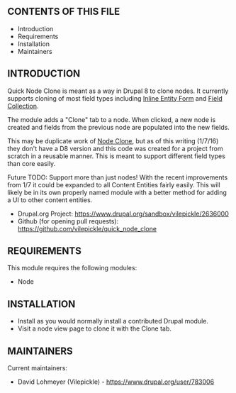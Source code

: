 CONTENTS OF THIS FILE
---------------------
   
 * Introduction
 * Requirements
 * Installation
 * Maintainers

INTRODUCTION
------------

Quick Node Clone is meant as a way in Drupal 8 to clone nodes. It currently supports cloning of most field types including [Inline Entity Form](https://www.drupal.org/project/inline_entity_form) and [Field Collection](https://www.drupal.org/project/field_collection).

The module adds a "Clone" tab to a node. When clicked, a new node is created and fields from the previous node are populated into the new fields.

This may be duplicate work of [Node Clone](https://www.drupal.org/project/node_clone), but as of this writing (1/7/16) they don't have a D8 version and this code was created for a project from scratch in a reusable manner. This is meant to support different field types than core easily.

Future TODO: Support more than just nodes! With the recent improvements from 1/7 it could be expanded to all Content Entities fairly easily. This will likely be in its own properly named module with a better method for adding a UI to other content entities.

 * Drupal.org Project: https://www.drupal.org/sandbox/vilepickle/2636000
 * Github (for opening pull requests): https://github.com/vilepickle/quick_node_clone


REQUIREMENTS
------------

This module requires the following modules:

 * Node


INSTALLATION
------------

 * Install as you would normally install a contributed Drupal module.
 * Visit a node view page to clone it with the Clone tab.


MAINTAINERS
-----------

Current maintainers:
 * David Lohmeyer (Vilepickle) - https://www.drupal.org/user/783006
